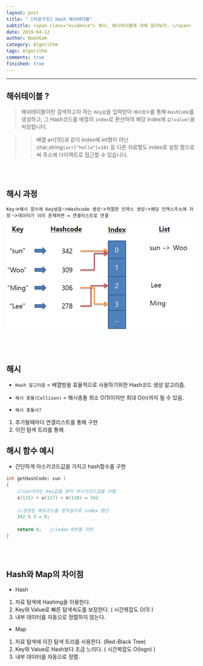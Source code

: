 ```yaml
---
layout: post
title: " [자료구조] Hash 해쉬테이블"
subtitle: <span class="evidence"> 해시, 해시테이블에 대해 알아보자. </span>
date: 2019-04-12
author: NoonGam
category: Algorithm
tags: Algorithm
comments: true
finished: true
---
```


---

## 해쉬테이블 ?

> 해쉬테이블이란 검색하고자 하는 `Key값`을 입력받아 `해쉬함수`를 통해 `HashCode`를 생성하고, 그 Hash코드를 배열의 `index`로 환산하여
해당 index에 `값(value)`을 저장합니다.

>> 배열 arr[10]과 같이 index에 int형이 아닌 char,string`(arr["hello"]=10)` 등 다른 자료형도 index로 설정 함으로써 주소에 다이렉트로 접근할 수 있습니다.

<br><br>

## 해시 과정

`Key`->`해시 함수에 Key넣음`->`Hashcode 생성`->`적절한 인덱스 생성`->`해당 인덱스주소에 저장`
->`데이터가 이미 존재하면 = 연결리스트로 연결`  

![img](/img/1-Everything/hash.PNG)

<br><br>



## 해시

- `Hash 알고리즘` = 배열방을 효율적으로 사용하기위한 Hash코드 생성 알고리즘.

- `해시 충돌(Collison)` = 해시충돌 최소 O(1)이지만 최대 O(n)까지 될 수 있음.

- `해시 충돌시?`  
1. 추가될때마다 연결리스트를 통해 구현  
2. 이진 탐색 트리를 통해



## 해시 함수 예시

- 간단하게 아스키코드값을 가지고 hash함수를 구현  

```c++
int getHashCode( sun )
{
	//sun이라는 key값을 받아 아스키코드값을 더함.
	s(115) + u(117) + n(110) = 342

	//생성된 해쉬코드를 문자길이로 index 환산
	342 % 3 = 0;

	return 0;	//index 0번을 리턴
}

```

<br><br>

## Hash와 Map의 차이점

- Hash
1. 자료 탐색에 Hashing을 이용한다.
2. Key와 Value로 빠른 탐색속도를 보장한다. ( 시간복잡도 O(1) )
3. 내부 데이터를 자동으로 정렬하지 않는다.

- Map
1. 자료 탐색에 이진 탐색 트리를 사용한다. (Red-Black Tree)
2. Key와 Value로 Hash보다 조금 느리다. ( 시간복잡도 O(logn) )
3. 내부 데이터를 자동으로 정렬.

<br><br><br>
